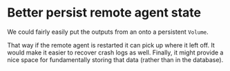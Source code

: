 # Better persist remote agent state

We could fairly easily put the outputs from an onto a persistent `Volume`.

That way if the remote agent is restarted it can pick up where it left off.
It would make it easier to recover crash logs as well.
Finally, it might provide a nice space for fundamentally storing that data (rather than in the database).
